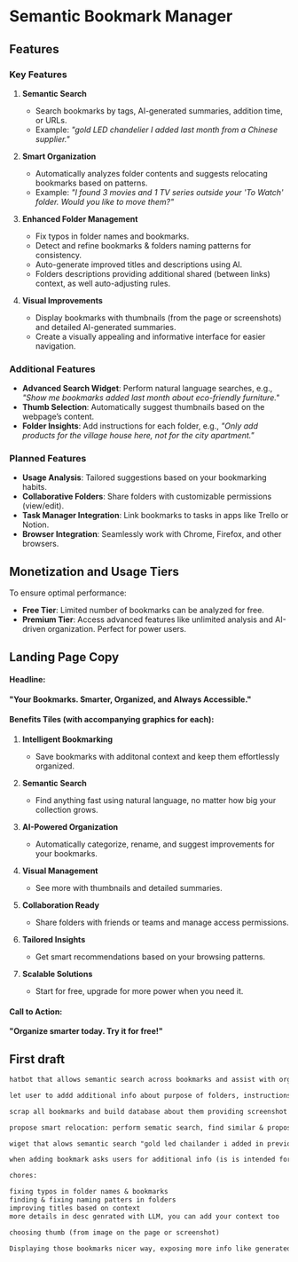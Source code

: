 # Semantic Bookmark Manager

## Features

### Key Features

1.  **Semantic Search**
    
    *   Search bookmarks by tags, AI-generated summaries, addition time, or URLs.
    *   Example: _"gold LED chandelier I added last month from a Chinese supplier."_

2.  **Smart Organization**
    
    *   Automatically analyzes folder contents and suggests relocating bookmarks based on patterns.
    *   Example: _"I found 3 movies and 1 TV series outside your 'To Watch' folder. Would you like to move them?"_

3.  **Enhanced Folder Management**
    
    *   Fix typos in folder names and bookmarks.
    *   Detect and refine bookmarks & folders naming patterns for consistency.
    *   Auto-generate improved titles and descriptions using AI.
    *   Folders descriptions providing additional shared (between links) context, as well auto-adjusting rules.

4.  **Visual Improvements**
    
    *   Display bookmarks with thumbnails (from the page or screenshots) and detailed AI-generated summaries.
    *   Create a visually appealing and informative interface for easier navigation.

### Additional Features

*   **Advanced Search Widget**: Perform natural language searches, e.g., _"Show me bookmarks added last month about eco-friendly furniture."_
*   **Thumb Selection**: Automatically suggest thumbnails based on the webpage’s content.
*   **Folder Insights**: Add instructions for each folder, e.g., _"Only add products for the village house here, not for the city apartment."_

### Planned Features

*   **Usage Analysis**: Tailored suggestions based on your bookmarking habits.
*   **Collaborative Folders**: Share folders with customizable permissions (view/edit).
*   **Task Manager Integration**: Link bookmarks to tasks in apps like Trello or Notion.
*   **Browser Integration**: Seamlessly work with Chrome, Firefox, and other browsers.

## Monetization and Usage Tiers

To ensure optimal performance:

*   **Free Tier**: Limited number of bookmarks can be analyzed for free.
*   **Premium Tier**: Access advanced features like unlimited analysis and AI-driven organization. Perfect for power users.

## Landing Page Copy

#### Headline:

**"Your Bookmarks. Smarter, Organized, and Always Accessible."**

#### Benefits Tiles (with accompanying graphics for each):

1.  **Intelligent Bookmarking**

    *   Save bookmarks with additonal context and keep them effortlessly organized.

3.  **Semantic Search**
    
    *   Find anything fast using natural language, no matter how big your collection grows.

4.  **AI-Powered Organization**
    
    *   Automatically categorize, rename, and suggest improvements for your bookmarks.

5.  **Visual Management**
    
    *   See more with thumbnails and detailed summaries.

6.  **Collaboration Ready**
    
    *   Share folders with friends or teams and manage access permissions.

7.  **Tailored Insights**
    
    *   Get smart recommendations based on your browsing patterns.

8.  **Scalable Solutions**
    
    *   Start for free, upgrade for more power when you need it.

#### Call to Action:

**"Organize smarter today. Try it for free!"**


## First draft

``` md
hatbot that allows semantic search across bookmarks and assist with organizing them.

let user to addd additional info about purpose of folders, instructions what to add there and what not (add here only products for village house, not for apartament in capital)

scrap all bookmarks and build database about them providing screenshot & AI summary and categorization

propose smart relocation: perform sematic search, find similar & propose relocation based on found patterns (i found 3 movies and 1 tv series in your bookmarks outside of "To Watch" folder. do you want to move them here?)

wiget that alows semantic search "gold led chailander i added in previous montch from chinese supplier" (search via tags/summary, datetime, url)

when adding bookmark asks users for additional info (is is intended for village house or apartament in capital?)

chores:

fixing typos in folder names & bookmarks
finding & fixing naming patters in folders
improving titles based on context
more details in desc genrated with LLM, you can add your context too

choosing thumb (from image on the page or screenshot)

Displaying those bookmarks nicer way, exposing more info like generated desc and img
```
